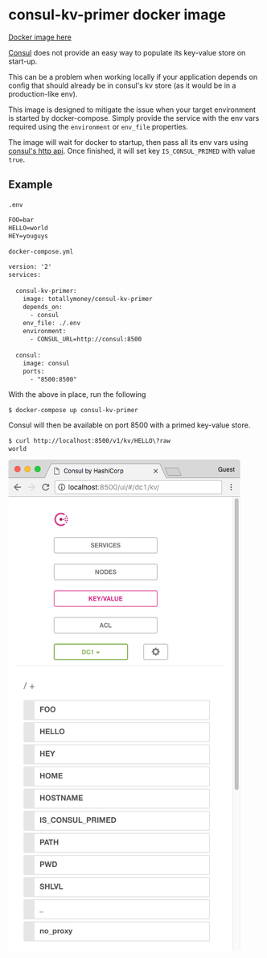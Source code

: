 # consul-kv-primer docker image

[Docker image here](https://hub.docker.com/r/totallymoney/consul-kv-primer/)

[Consul](http://www.consul.io) does not provide an easy way to populate its key-value store on start-up.

This can be a problem when working locally if your application depends on config that should already be in consul's kv store (as it would be in a production-like env).

This image is designed to mitigate the issue when your target environment is started by docker-compose. Simply provide the service with the env vars required using the `environment` or `env_file` properties.

The image will wait for docker to startup, then pass all its env vars using [consul's http api](https://www.consul.io/api/kv.html#create-update-key). Once finished, it will set key `IS_CONSUL_PRIMED` with value `true`.

## Example

`.env`

    FOO=bar
    HELLO=world
    HEY=youguys

`docker-compose.yml`

    version: '2'
    services:

      consul-kv-primer:
        image: totallymoney/consul-kv-primer
        depends_on:
          - consul
        env_file: ./.env
        environment:
          - CONSUL_URL=http://consul:8500
      
      consul:
        image: consul
        ports:
          - "8500:8500"

With the above in place, run the following

    $ docker-compose up consul-kv-primer

Consul will then be available on port 8500 with a primed key-value store.

    $ curl http://localhost:8500/v1/kv/HELLO\?raw
    world

![primed consul screenshot](consul-screenshot.png)
